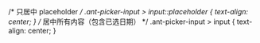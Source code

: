 /* 只居中 placeholder */
.ant-picker-input > input::placeholder {
  text-align: center;
}
/* 居中所有内容（包含已选日期） */
.ant-picker-input > input {
  text-align: center;
}
